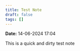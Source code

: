 ```yaml
---
title: Test Note
draft: false
tags: []
---
```

**Date:** 14-06-2024 17:04

This is a quick and dirty test note